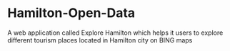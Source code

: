 # Hamilton-Open-Data
A web application called Explore Hamilton which helps it users to explore different tourism places located in Hamilton city on BING maps
